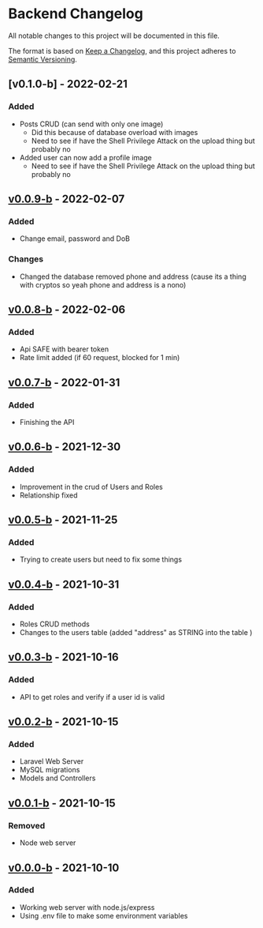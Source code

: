 # Backend Changelog

All notable changes to this project will be documented in this file.

The format is based on [Keep a Changelog](https://keepachangelog.com/en/1.0.0/),
and this project adheres to [Semantic Versioning](https://semver.org/spec/v2.0.0.html).

## [v0.1.0-b] - 2022-02-21

### Added

- Posts CRUD (can send with only one image)
  - Did this because of database overload with images
  - Need to see if have the Shell Privilege Attack on the upload thing but probably no
- Added user can now add a profile image
  - Need to see if have the Shell Privilege Attack on the upload thing but probably no

## [v0.0.9-b] - 2022-02-07

### Added

- Change email, password and DoB

### Changes

- Changed the database removed phone and address (cause its a thing with cryptos so yeah phone and address is a nono)

## [v0.0.8-b] - 2022-02-06

### Added

- Api SAFE with bearer token
- Rate limit added (if 60 request, blocked for 1 min)

## [v0.0.7-b] - 2022-01-31

### Added

- Finishing the API

## [v0.0.6-b] - 2021-12-30

### Added

- Improvement in the crud of Users and Roles
- Relationship fixed

## [v0.0.5-b] - 2021-11-25

### Added

- Trying to create users but need to fix some things

## [v0.0.4-b] - 2021-10-31

### Added

- Roles CRUD methods
- Changes to the users table (added "address" as STRING into the table )

## [v0.0.3-b] - 2021-10-16

### Added

- API to get roles and verify if a user id is valid

## [v0.0.2-b] - 2021-10-15

### Added

- Laravel Web Server
- MySQL migrations
- Models and Controllers

## [v0.0.1-b] - 2021-10-15

### Removed

- Node web server

## [v0.0.0-b] - 2021-10-10

<!-- This will be 0.0.0-g if general changelogs or 0.0.0-b if backend changelogs or 0.0.0-f if frontend changelogs -->

### Added

- Working web server with node.js/express
- Using .env file to make some environment variables

[v0.0.0-b]: https://github.com/andresousa23/as-crypto/releases/tag/v0.0.0-b
[v0.0.1-b]: https://github.com/andresousa23/as-crypto/compare/v0.0.0-b...v0.0.1-b
[v0.0.2-b]: https://github.com/andresousa23/as-crypto/compare/v0.0.1-b...v0.0.2-b
[v0.0.3-b]: https://github.com/andresousa23/as-crypto/compare/v0.0.2-b...v0.0.3-b
[v0.0.4-b]: https://github.com/andresousa23/as-crypto/compare/v0.0.3-b...v0.0.4-b
[v0.0.5-b]: https://github.com/andresousa23/as-crypto/compare/v0.0.4-b...v0.0.5-b
[v0.0.6-b]: https://github.com/andresousa23/as-crypto/compare/v0.0.5-b...v0.0.6-b
[v0.0.7-b]: https://github.com/andresousa23/as-crypto/compare/v0.0.6-b...v0.0.7-b
[v0.0.8-b]: https://github.com/andresousa23/as-crypto/compare/v0.0.7-b...v0.0.8-b
[v0.0.9-b]: https://github.com/andresousa23/as-crypto/compare/v0.0.8-b...v0.0.9-b
